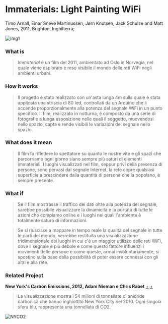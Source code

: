 # Immaterials: Light Painting WiFi
Timo Arnall, Einar Sneve Martinussen, Jørn Knutsen, Jack Schulze and Matt Jones, 2011, Brighton, 	Inghilterra;

![img1](https://github.com/RobertoAlesi/archive/blob/main/RobertoAlesi/Close_Reading/imgs/Immaterials.png)

### What is
>*Immaterial* è un film del 2011, ambientato ad Oslo in Norvegia, nel quale viene esplorato e reso visibile il mondo delle reti WiFi negli ambienti urbani.


### How it works
>Il progetto è stato realizzato con un'asta lunga 4m sulla quale è stata applicata una striscia di 80 led, controllati da un Arduino che li accende proporzionalmente alla potenza del segnale WiFi in un punto specifico. Il film, realizzato in notturna, è composto da una serie di fotografie a lunga esposizione nelle quali il soggetto, muovendosi nello spazio, capta e rende visibili le variazioni del segnale nello spazio.

### What does it mean
>Il film fa riflettere lo spettatore su quanto le nostre vite e gli spazi che percorriamo ogni giorno siano sempre più saturi di elementi immateriali. I luoghi visualizzati nel film, seppur privi della presenza di persone, sono pervasi dal segnale Internet, la rete copre qualsiasi superficie a prescindere dalla quantità di persone che la popolano, è sempre presente.


### What if
>Se il film mostrasse il traffico dei dati oltre alla potenza del segnale, sarebbe possibile visualizzare la dinamicità e la portata di tutte le azioni che compiamo online e i luoghi nei quali l'ambiente è totalmente saturo di informazioni.

>Se si riuscisse a mappare in tempo reale la qualità del segnale in tutte le parti del mondo, verrebbe restituita una visualizzazione tridimensionale dei luoghi in cui c'è un maggior utilizzo delle reti WiFi, dove il segnale è più debole e come questo fattore influenzi i movimenti delle persone e come queste, ormai involontariamente, si spostino sulla base della possibilità di poter essere connessi con gli altri e alla rete.


### Related Project
**New York's Carbon Emissions, 2012, Adam Nieman e Chris Rabet** [+](https://www.youtube.com/watch?v=DtqSIplGXOA) [+](https://datavizblog.com/2013/11/06/infographic-new-yorks-carbon-emissions-in-real-time/)
>La visualizzazione mostra i 54 milioni di tonnellate di anidride carbonica che hanno inghiottito New York City nel 2010. Ogni singola sfera blu, rappresenta una tonnellata di CO2.

![NYCO2](https://user-images.githubusercontent.com/76455356/119795056-631d2580-bed8-11eb-9d51-8770b6629588.png)
